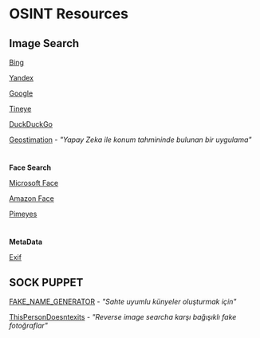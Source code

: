 # OSINT Resources

## Image Search

[Bing](https://www.bing.com/visualsearch)

[Yandex](https://yandex.ru/images/)

[Google](https://images.google.com/)

[Tineye](https://tineye.com/)

[DuckDuckGo](https://duckduckgo.com)

[Geostimation](https://labs.tib.eu/geoestimation/) - _"Yapay Zeka ile konum tahmininde bulunan bir uygulama"_

#

**Face Search**

[Microsoft Face](https://azure.microsoft.com/en-au/services/cognitive-services/face/#demo)

[Amazon Face](http://aws.amazon.com/rekognition) 

[Pimeyes](https://pimeyes.com/en)
#

**MetaData**

[Exif](http://exif.regex.info/exif.cgi)

## SOCK PUPPET
[FAKE_NAME_GENERATOR](https://www.fakenamegenerator.com/) - _"Sahte uyumlu künyeler oluşturmak için"_

[ThisPersonDoesntexits](https://this-person-does-not-exist.com/) - _"Reverse image searcha karşı bağışıklı fake fotoğraflar"_

